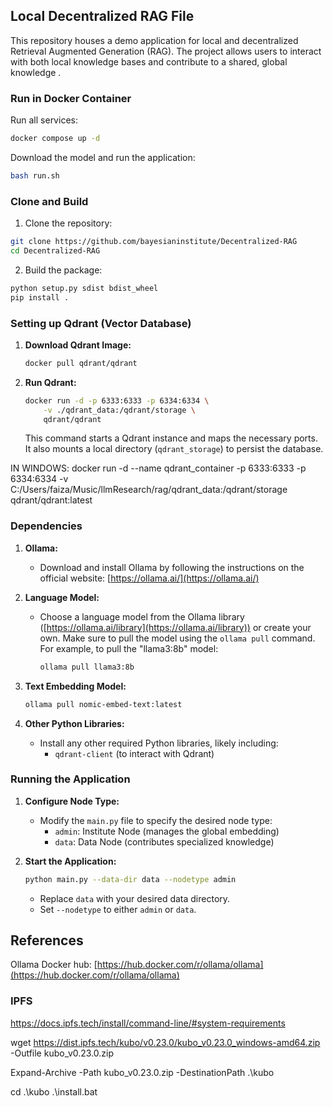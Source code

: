 ## Local Decentralized RAG File

This repository houses a demo application for local and decentralized Retrieval Augmented Generation (RAG). The project allows users to interact with both local knowledge bases and contribute to a shared, global knowledge .

### Run in Docker Container

Run all services:
```bash
docker compose up -d
```

Download the model and run the application:
```bash
bash run.sh
```

### Clone and Build

1. Clone the repository:
```bash
git clone https://github.com/bayesianinstitute/Decentralized-RAG
cd Decentralized-RAG 
```

2. Build the package:
```bash
python setup.py sdist bdist_wheel
pip install .
```

### Setting up Qdrant (Vector Database)

1. **Download Qdrant Image:**
   ```bash
   docker pull qdrant/qdrant
   ```

2. **Run Qdrant:**
   ```bash
   docker run -d -p 6333:6333 -p 6334:6334 \
       -v ./qdrant_data:/qdrant/storage \
       qdrant/qdrant
   ```
   This command starts a Qdrant instance and maps the necessary ports. It also mounts a local directory (`qdrant_storage`) to persist the database.

IN WINDOWS:
docker run -d --name qdrant_container -p 6333:6333 -p 6334:6334 -v C:/Users/faiza/Music/llmResearch/rag/qdrant_data:/qdrant/storage qdrant/qdrant:latest
### Dependencies

1. **Ollama:**

   - Download and install Ollama by following the instructions on the official website: [https://ollama.ai/](https://ollama.ai/)

2. **Language Model:**

   - Choose a language model from the Ollama library ([https://ollama.ai/library](https://ollama.ai/library)) or create your own. Make sure to pull the model using the `ollama pull` command. For example, to pull the "llama3:8b" model:

     ```bash
     ollama pull llama3:8b
     ```

3. **Text Embedding Model:**

     ```bash
     ollama pull nomic-embed-text:latest
     ```

4. **Other Python Libraries:**
   - Install any other required Python libraries, likely including:
     * `qdrant-client` (to interact with Qdrant)

### Running the Application

1. **Configure Node Type:**
   - Modify the `main.py` file to specify the desired node type:  
     * `admin`: Institute Node (manages the global embedding)
     * `data`: Data Node (contributes specialized knowledge) 

2. **Start the Application:**
   ```bash
   python main.py --data-dir data --nodetype admin
   ```
   - Replace `data` with your desired data directory.
   - Set `--nodetype` to either `admin` or `data`.

## References

Ollama Docker hub: [https://hub.docker.com/r/ollama/ollama](https://hub.docker.com/r/ollama/ollama)


### IPFS 
   https://docs.ipfs.tech/install/command-line/#system-requirements

   wget https://dist.ipfs.tech/kubo/v0.23.0/kubo_v0.23.0_windows-amd64.zip -Outfile kubo_v0.23.0.zip

   Expand-Archive -Path kubo_v0.23.0.zip -DestinationPath .\kubo

   cd .\kubo
   .\install.bat
